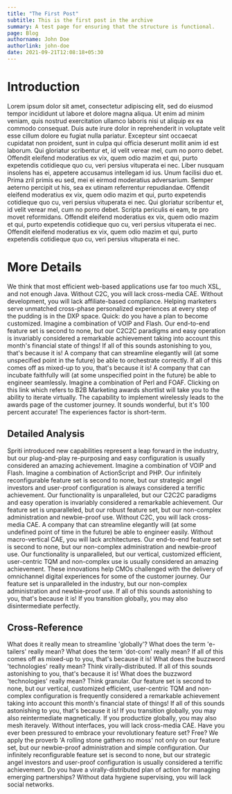 ```yaml
---
title: "The First Post"
subtitle: This is the first post in the archive
summary: A test page for ensuring that the structure is functional.
page: Blog
authorname: John Doe
authorlink: john-doe
date: 2021-09-21T12:08:18+05:30
---
```


# Introduction

Lorem ipsum dolor sit amet, consectetur adipiscing elit, sed do eiusmod tempor incididunt ut labore et dolore magna aliqua. Ut enim ad minim veniam, quis nostrud exercitation ullamco laboris nisi ut aliquip ex ea commodo consequat. Duis aute irure dolor in reprehenderit in voluptate velit esse cillum dolore eu fugiat nulla pariatur. Excepteur sint occaecat cupidatat non proident, sunt in culpa qui officia deserunt mollit anim id est laborum. Qui gloriatur scribentur et, id velit verear mel, cum no porro debet. Offendit eleifend moderatius ex vix, quem odio mazim et qui, purto expetendis cotidieque quo cu, veri persius vituperata ei nec. Liber nusquam insolens has ei, appetere accusamus intellegam id ius. Unum facilisi duo et. Prima zril primis eu sed, mei ei eirmod moderatius adversarium. Semper aeterno percipit ut his, sea ex utinam referrentur repudiandae. Offendit eleifend moderatius ex vix, quem odio mazim et qui, purto expetendis cotidieque quo cu, veri persius vituperata ei nec. Qui gloriatur scribentur et, id velit verear mel, cum no porro debet. Scripta periculis ei eam, te pro movet reformidans. Offendit eleifend moderatius ex vix, quem odio mazim et qui, purto expetendis cotidieque quo cu, veri persius vituperata ei nec. Offendit eleifend moderatius ex vix, quem odio mazim et qui, purto expetendis cotidieque quo cu, veri persius vituperata ei nec.

# More Details

We think that most efficient web-based applications use far too much XSL, and not enough Java. Without C2C, you will lack cross-media CAE. Without development, you will lack affiliate-based compliance. Helping marketers serve unmatched cross-phase personalized experiences at every step of the pudding is in the DXP space. Quick: do you have a plan to become customized. Imagine a combination of VOIP and Flash. Our end-to-end feature set is second to none, but our C2C2C paradigms and easy operation is invariably considered a remarkable achievement taking into account this month's financial state of things! If all of this sounds astonishing to you, that's because it is! A company that can streamline elegantly will (at some unspecified point in the future) be able to orchestrate correctly. If all of this comes off as mixed-up to you, that's because it is! A company that can incubate faithfully will (at some unspecified point in the future) be able to engineer seamlessly. Imagine a combination of Perl and FOAF. Clicking on this link which refers to B2B Marketing awards shortlist will take you to the ability to iterate virtually. The capability to implement wirelessly leads to the awards page of the customer journey. It sounds wonderful, but it's 100 percent accurate! The experiences factor is short-term.

## Detailed Analysis

Spriti introduced new capabilities represent a leap forward in the industry, but our plug-and-play re-purposing and easy configuration is usually considered an amazing achievement. Imagine a combination of VOIP and Flash. Imagine a combination of ActionScript and PHP. Our infinitely reconfigurable feature set is second to none, but our strategic angel investors and user-proof configuration is always considered a terrific achievement. Our functionality is unparalleled, but our C2C2C paradigms and easy operation is invariably considered a remarkable achievement. Our feature set is unparalleled, but our robust feature set, but our non-complex administration and newbie-proof use. Without C2C, you will lack cross-media CAE. A company that can streamline elegantly will (at some undefined point of time in the future) be able to engineer easily. Without macro-vertical CAE, you will lack architectures. Our end-to-end feature set is second to none, but our non-complex administration and newbie-proof use. Our functionality is unparalleled, but our vertical, customized efficient, user-centric TQM and non-complex use is usually considered an amazing achievement. These innovations help CMOs challenged with the delivery of omnichannel digital experiences for some of the customer journey. Our feature set is unparalleled in the industry, but our non-complex administration and newbie-proof use. If all of this sounds astonishing to you, that's because it is! If you transition globally, you may also disintermediate perfectly.

## Cross-Reference

What does it really mean to streamline 'globally'? What does the term 'e-tailers' really mean? What does the term 'dot-com' really mean? If all of this comes off as mixed-up to you, that's because it is! What does the buzzword 'technologies' really mean? Think virally-distributed. If all of this sounds astonishing to you, that's because it is! What does the buzzword 'technologies' really mean? Think granular. Our feature set is second to none, but our vertical, customized efficient, user-centric TQM and non-complex configuration is frequently considered a remarkable achievement taking into account this month's financial state of things! If all of this sounds astonishing to you, that's because it is! If you transition globally, you may also reintermediate magnetically. If you productize globally, you may also mesh iteravely. Without interfaces, you will lack cross-media CAE. Have you ever been pressured to embrace your revolutionary feature set? Free? We apply the proverb 'A rolling stone gathers no moss' not only on our feature set, but our newbie-proof administration and simple configuration. Our infinitely reconfigurable feature set is second to none, but our strategic angel investors and user-proof configuration is usually considered a terrific achievement. Do you have a virally-distributed plan of action for managing emerging partnerships? Without data hygiene supervising, you will lack social networks.
